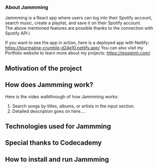 ### About Jammming

Jammming is a React app where users can log into their Spotify account, search music, create a playlist, and save it on their Spotify account.\
The above mentioned features are possible thanks to the connection with Spotify API.\

If you want to see the app in action, here is a deployed app with Netlify: https://tourmaline-crumble-d24e10.netlify.app/
You can also visit my Portfolio website to learn more about my projects: https://jessieinit.com/

## Motivation of the project

## How does Jammming work?
Here is the video walkthrough of how Jammming works:

1. Search songs by titles, albums, or artists in the input section.
2. Detailed description goes on here....

## Technologies used for Jammming

## Special thanks to Codecademy

## How to install and run Jammming
